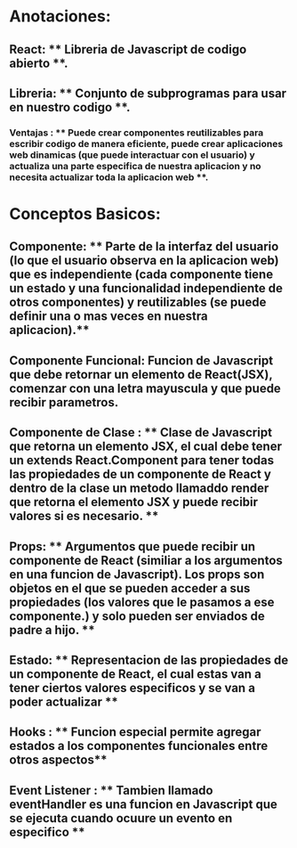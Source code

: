 # Anotaciones:


## React: ** Libreria de Javascript de codigo abierto **.

## Libreria: ** Conjunto de subprogramas para usar en nuestro codigo **.

### Ventajas : ** Puede crear componentes reutilizables para escribir codigo de manera eficiente, puede crear aplicaciones web dinamicas (que puede interactuar con el usuario) y actualiza una parte especifica de nuestra aplicacion y no necesita actualizar toda la aplicacion web **.

# Conceptos Basicos:

## Componente: ** Parte de la interfaz del usuario (lo que el usuario observa en la aplicacion web) que es independiente (cada componente tiene un estado y una funcionalidad independiente de otros componentes) y reutilizables (se puede definir una o mas veces en nuestra aplicacion).**

## Componente Funcional: **Funcion de Javascript que debe retornar un elemento de React(JSX), comenzar con una letra mayuscula y que puede recibir parametros.**

## Componente de Clase : ** Clase de Javascript que retorna un elemento JSX, el cual debe tener un extends React.Component para tener todas las propiedades de un componente de React y dentro de la clase un metodo llamaddo render que retorna el elemento JSX y puede recibir valores si es necesario. **

## Props: ** Argumentos que puede recibir un componente de React (similiar a los argumentos en una funcion de Javascript). Los props son objetos en el que se pueden acceder a sus propiedades (los valores que le pasamos a ese componente.) y solo pueden ser enviados de padre a hijo. **

## Estado: ** Representacion de las propiedades de un componente de React, el cual estas van a tener ciertos valores especificos y se van a poder actualizar **

## Hooks : ** Funcion especial permite agregar estados a los componentes funcionales entre otros aspectos**

## Event Listener : ** Tambien llamado eventHandler es una funcion en Javascript que se ejecuta cuando ocuure un evento en especifico **




